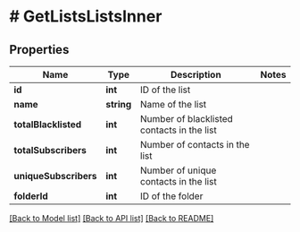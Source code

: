 # # GetListsListsInner

## Properties

Name | Type | Description | Notes
------------ | ------------- | ------------- | -------------
**id** | **int** | ID of the list |
**name** | **string** | Name of the list |
**totalBlacklisted** | **int** | Number of blacklisted contacts in the list |
**totalSubscribers** | **int** | Number of contacts in the list |
**uniqueSubscribers** | **int** | Number of unique contacts in the list |
**folderId** | **int** | ID of the folder |

[[Back to Model list]](../../README.md#models) [[Back to API list]](../../README.md#endpoints) [[Back to README]](../../README.md)
